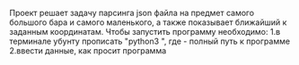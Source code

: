 Проект решает задачу парсинга json файла на предмет самого большого бара и самого маленького, 
а также показывает ближайший к заданным координатам. Чтобы запустить программу необходимо:
1.в терминале убунту прописать "python3 <filepath>", где <filepath> - полный путь к программе
2.ввести данные, как просит программа
